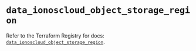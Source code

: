 # `data_ionoscloud_object_storage_region`

Refer to the Terraform Registry for docs: [`data_ionoscloud_object_storage_region`](https://registry.terraform.io/providers/ionos-cloud/ionoscloud/6.7.12/docs/data-sources/object_storage_region).
